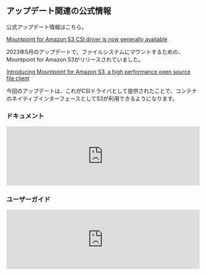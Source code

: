 

## アップデート関連の公式情報

公式アップデート情報はこちら。

[Mountpoint for Amazon S3 CSI driver is now generally available](https://aws.amazon.com/about-aws/whats-new/2023/11/mountpoint-amazon-s3-csi-driver/)

2023年5月のアップデートで、ファイルシステムにマウントするための、Mountpoint for Amazon S3がリリースされていました。

[Introducing Mountpoint for Amazon S3, a high performance open source file client](https://aws.amazon.com/about-aws/whats-new/2023/03/mountpoint-amazon-s3/)

今回のアップデートは、これがCSIドライバとして提供されたことで、コンテナのネイティブインターフェースとしてS3が利用できるようになります。

### ドキュメント

<iframe class="hatenablogcard" style="width:100%;height:155px;max-width:680px;" title="mountpoint-s3/doc/SEMANTICS.md at main · awslabs/mountpoint-s3 · GitHub" src="https://hatenablog-parts.com/embed?url=https://github.com/awslabs/mountpoint-s3/blob/main/doc/SEMANTICS.md" width="300" height="150" frameborder="0" scrolling="no"> </iframe>

### ユーザーガイド

<iframe class="hatenablogcard" style="width:100%;height:155px;max-width:680px;" title="Mountpoint for Amazon S3 CSI driver - Amazon EKS" src="https://hatenablog-parts.com/embed?url=https://docs.aws.amazon.com/eks/latest/userguide/s3-csi.html" width="300" height="150" frameborder="0" scrolling="no"> </iframe>


## 





